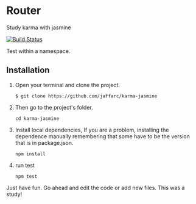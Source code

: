 # Router 
Study  karma with jasmine 

[![Build Status](https://travis-ci.org/jaffarc/karma-jasmine.svg?branch=master)](https://travis-ci.org/jaffarc/karma-jasmine)

Test within a namespace.

## Installation

1. Open your terminal and clone the project.
	
	```
	$ git clone https://github.com/jaffarc/karma-jasmine
	```

2. Then go to the project's folder.
	```
	cd karma-jasmine
	```

3.  Install local dependencies, If you are a problem, installing the dependence manually remembering that some have to be the version that is in package.json.

	```
	npm install   
	```
4. run test
   	```
   	npm test
	```


Just have fun. Go ahead and edit the code or add new files. This was a study!